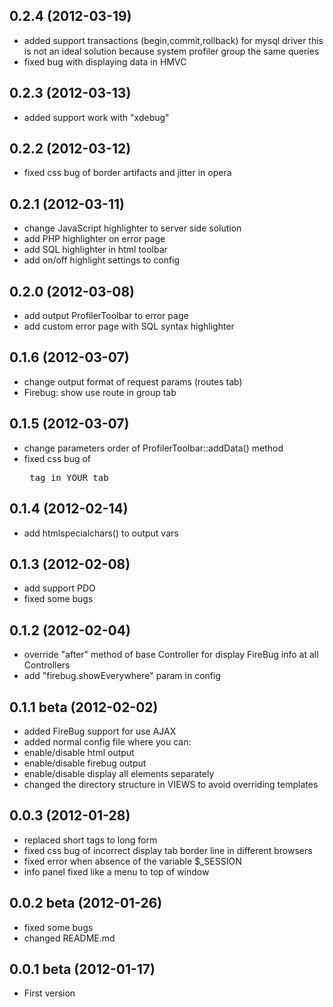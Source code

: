 ## 0.2.4 (2012-03-19)
* added support transactions (begin,commit,rollback) for mysql driver
  this is not an ideal solution because system profiler group the same queries
* fixed bug with displaying data in HMVC

## 0.2.3 (2012-03-13)
* added support work with "xdebug"

## 0.2.2 (2012-03-12)
* fixed css bug of border artifacts and jitter in opera

## 0.2.1 (2012-03-11)
* change JavaScript highlighter to server side solution
* add PHP highlighter on error page
* add SQL highlighter in html toolbar
* add on/off highlight settings to config

## 0.2.0 (2012-03-08)
* add output ProfilerToolbar to error page
* add custom error page with SQL syntax highlighter

## 0.1.6 (2012-03-07)
* change output format of request params (routes tab)
* Firebug: show use route in group tab

## 0.1.5 (2012-03-07)
* change parameters order of ProfilerToolbar::addData() method
* fixed css bug of <pre> tag in YOUR tab

## 0.1.4 (2012-02-14)
* add htmlspecialchars() to output vars

## 0.1.3 (2012-02-08)
* add support PDO
* fixed some bugs

## 0.1.2 (2012-02-04)
* override "after" method of base Controller for display FireBug info at all Controllers
* add "firebug.showEverywhere" param in config

## 0.1.1 beta (2012-02-02)
* added FireBug support for use AJAX
* added normal config file where you can:
 * enable/disable html output
 * enable/disable firebug output
 * enable/disable display all elements separately
* changed the directory structure in VIEWS to avoid overriding templates

## 0.0.3 (2012-01-28)
* replaced short tags to long form <?php ?>
* fixed css bug of incorrect display tab border line in different browsers
* fixed error when absence of the variable $_SESSION
* info panel fixed like a menu to top of window

## 0.0.2 beta (2012-01-26)
* fixed some bugs
* changed README.md

## 0.0.1 beta (2012-01-17)
* First version